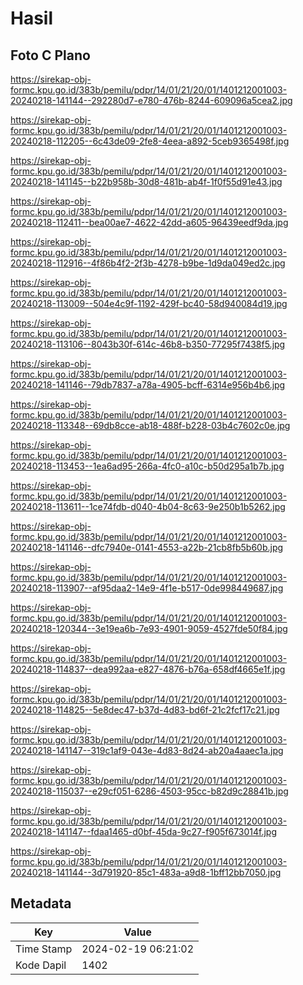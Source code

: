 # Hasil

## Foto C Plano

https://sirekap-obj-formc.kpu.go.id/383b/pemilu/pdpr/14/01/21/20/01/1401212001003-20240218-141144--292280d7-e780-476b-8244-609096a5cea2.jpg

https://sirekap-obj-formc.kpu.go.id/383b/pemilu/pdpr/14/01/21/20/01/1401212001003-20240218-112205--6c43de09-2fe8-4eea-a892-5ceb9365498f.jpg

https://sirekap-obj-formc.kpu.go.id/383b/pemilu/pdpr/14/01/21/20/01/1401212001003-20240218-141145--b22b958b-30d8-481b-ab4f-1f0f55d91e43.jpg

https://sirekap-obj-formc.kpu.go.id/383b/pemilu/pdpr/14/01/21/20/01/1401212001003-20240218-112411--bea00ae7-4622-42dd-a605-96439eedf9da.jpg

https://sirekap-obj-formc.kpu.go.id/383b/pemilu/pdpr/14/01/21/20/01/1401212001003-20240218-112916--4f86b4f2-2f3b-4278-b9be-1d9da049ed2c.jpg

https://sirekap-obj-formc.kpu.go.id/383b/pemilu/pdpr/14/01/21/20/01/1401212001003-20240218-113009--504e4c9f-1192-429f-bc40-58d940084d19.jpg

https://sirekap-obj-formc.kpu.go.id/383b/pemilu/pdpr/14/01/21/20/01/1401212001003-20240218-113106--8043b30f-614c-46b8-b350-77295f7438f5.jpg

https://sirekap-obj-formc.kpu.go.id/383b/pemilu/pdpr/14/01/21/20/01/1401212001003-20240218-141146--79db7837-a78a-4905-bcff-6314e956b4b6.jpg

https://sirekap-obj-formc.kpu.go.id/383b/pemilu/pdpr/14/01/21/20/01/1401212001003-20240218-113348--69db8cce-ab18-488f-b228-03b4c7602c0e.jpg

https://sirekap-obj-formc.kpu.go.id/383b/pemilu/pdpr/14/01/21/20/01/1401212001003-20240218-113453--1ea6ad95-266a-4fc0-a10c-b50d295a1b7b.jpg

https://sirekap-obj-formc.kpu.go.id/383b/pemilu/pdpr/14/01/21/20/01/1401212001003-20240218-113611--1ce74fdb-d040-4b04-8c63-9e250b1b5262.jpg

https://sirekap-obj-formc.kpu.go.id/383b/pemilu/pdpr/14/01/21/20/01/1401212001003-20240218-141146--dfc7940e-0141-4553-a22b-21cb8fb5b60b.jpg

https://sirekap-obj-formc.kpu.go.id/383b/pemilu/pdpr/14/01/21/20/01/1401212001003-20240218-113907--af95daa2-14e9-4f1e-b517-0de998449687.jpg

https://sirekap-obj-formc.kpu.go.id/383b/pemilu/pdpr/14/01/21/20/01/1401212001003-20240218-120344--3e19ea6b-7e93-4901-9059-4527fde50f84.jpg

https://sirekap-obj-formc.kpu.go.id/383b/pemilu/pdpr/14/01/21/20/01/1401212001003-20240218-114837--dea992aa-e827-4876-b76a-658df4665e1f.jpg

https://sirekap-obj-formc.kpu.go.id/383b/pemilu/pdpr/14/01/21/20/01/1401212001003-20240218-114825--5e8dec47-b37d-4d83-bd6f-21c2fcf17c21.jpg

https://sirekap-obj-formc.kpu.go.id/383b/pemilu/pdpr/14/01/21/20/01/1401212001003-20240218-141147--319c1af9-043e-4d83-8d24-ab20a4aaec1a.jpg

https://sirekap-obj-formc.kpu.go.id/383b/pemilu/pdpr/14/01/21/20/01/1401212001003-20240218-115037--e29cf051-6286-4503-95cc-b82d9c28841b.jpg

https://sirekap-obj-formc.kpu.go.id/383b/pemilu/pdpr/14/01/21/20/01/1401212001003-20240218-141147--fdaa1465-d0bf-45da-9c27-f905f673014f.jpg

https://sirekap-obj-formc.kpu.go.id/383b/pemilu/pdpr/14/01/21/20/01/1401212001003-20240218-141144--3d791920-85c1-483a-a9d8-1bff12bb7050.jpg


## Metadata

| Key        | Value               |
| ---------- | ------------------- |
| Time Stamp | 2024-02-19 06:21:02 |
| Kode Dapil | 1402                |



